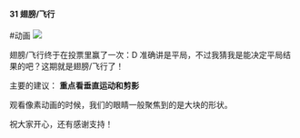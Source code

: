 #### 31  翅膀/飞行
#动画 
![](assets/tutorials/t31/wings-fly.gif)

  翅膀/飞行终于在投票里赢了一次：D 准确讲是平局，不过我猜我是能决定平局结果的吧？这期就是翅膀/飞行了！

  主要的建议： **重点看垂直运动和剪影**

  观看像素动画的时候，我们的眼睛一般聚焦到的是大块的形状。

  祝大家开心，还有感谢支持！